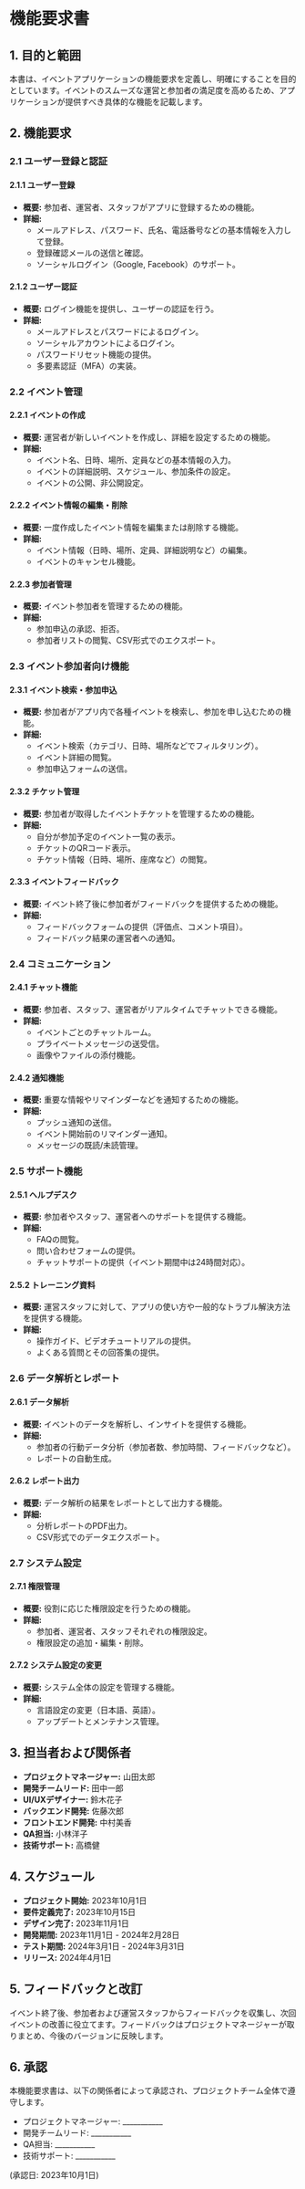 # 機能要求書

## 1. 目的と範囲

本書は、イベントアプリケーションの機能要求を定義し、明確にすることを目的としています。イベントのスムーズな運営と参加者の満足度を高めるため、アプリケーションが提供すべき具体的な機能を記載します。

## 2. 機能要求

### 2.1 ユーザー登録と認証

#### 2.1.1 ユーザー登録
- **概要:** 参加者、運営者、スタッフがアプリに登録するための機能。
- **詳細:** 
  - メールアドレス、パスワード、氏名、電話番号などの基本情報を入力して登録。
  - 登録確認メールの送信と確認。
  - ソーシャルログイン（Google, Facebook）のサポート。

#### 2.1.2 ユーザー認証
- **概要:** ログイン機能を提供し、ユーザーの認証を行う。
- **詳細:** 
  - メールアドレスとパスワードによるログイン。
  - ソーシャルアカウントによるログイン。
  - パスワードリセット機能の提供。
  - 多要素認証（MFA）の実装。

### 2.2 イベント管理

#### 2.2.1 イベントの作成
- **概要:** 運営者が新しいイベントを作成し、詳細を設定するための機能。
- **詳細:** 
  - イベント名、日時、場所、定員などの基本情報の入力。
  - イベントの詳細説明、スケジュール、参加条件の設定。
  - イベントの公開、非公開設定。

#### 2.2.2 イベント情報の編集・削除
- **概要:** 一度作成したイベント情報を編集または削除する機能。
- **詳細:** 
  - イベント情報（日時、場所、定員、詳細説明など）の編集。
  - イベントのキャンセル機能。

#### 2.2.3 参加者管理
- **概要:** イベント参加者を管理するための機能。
- **詳細:** 
  - 参加申込の承認、拒否。
  - 参加者リストの閲覧、CSV形式でのエクスポート。

### 2.3 イベント参加者向け機能

#### 2.3.1 イベント検索・参加申込
- **概要:** 参加者がアプリ内で各種イベントを検索し、参加を申し込むための機能。
- **詳細:** 
  - イベント検索（カテゴリ、日時、場所などでフィルタリング）。
  - イベント詳細の閲覧。
  - 参加申込フォームの送信。

#### 2.3.2 チケット管理
- **概要:** 参加者が取得したイベントチケットを管理するための機能。
- **詳細:** 
  - 自分が参加予定のイベント一覧の表示。
  - チケットのQRコード表示。
  - チケット情報（日時、場所、座席など）の閲覧。

#### 2.3.3 イベントフィードバック
- **概要:** イベント終了後に参加者がフィードバックを提供するための機能。
- **詳細:** 
  - フィードバックフォームの提供（評価点、コメント項目）。
  - フィードバック結果の運営者への通知。

### 2.4 コミュニケーション

#### 2.4.1 チャット機能
- **概要:** 参加者、スタッフ、運営者がリアルタイムでチャットできる機能。
- **詳細:** 
  - イベントごとのチャットルーム。
  - プライベートメッセージの送受信。
  - 画像やファイルの添付機能。

#### 2.4.2 通知機能
- **概要:** 重要な情報やリマインダーなどを通知するための機能。
- **詳細:** 
  - プッシュ通知の送信。
  - イベント開始前のリマインダー通知。
  - メッセージの既読/未読管理。

### 2.5 サポート機能

#### 2.5.1 ヘルプデスク
- **概要:** 参加者やスタッフ、運営者へのサポートを提供する機能。
- **詳細:** 
  - FAQの閲覧。
  - 問い合わせフォームの提供。
  - チャットサポートの提供（イベント期間中は24時間対応）。

#### 2.5.2 トレーニング資料
- **概要:** 運営スタッフに対して、アプリの使い方や一般的なトラブル解決方法を提供する機能。
- **詳細:** 
  - 操作ガイド、ビデオチュートリアルの提供。
  - よくある質問とその回答集の提供。

### 2.6 データ解析とレポート

#### 2.6.1 データ解析
- **概要:** イベントのデータを解析し、インサイトを提供する機能。
- **詳細:** 
  - 参加者の行動データ分析（参加者数、参加時間、フィードバックなど）。
  - レポートの自動生成。

#### 2.6.2 レポート出力
- **概要:** データ解析の結果をレポートとして出力する機能。
- **詳細:** 
  - 分析レポートのPDF出力。
  - CSV形式でのデータエクスポート。

### 2.7 システム設定

#### 2.7.1 権限管理
- **概要:** 役割に応じた権限設定を行うための機能。
- **詳細:** 
  - 参加者、運営者、スタッフそれぞれの権限設定。
  - 権限設定の追加・編集・削除。

#### 2.7.2 システム設定の変更
- **概要:** システム全体の設定を管理する機能。
- **詳細:** 
  - 言語設定の変更（日本語、英語）。
  - アップデートとメンテナンス管理。

## 3. 担当者および関係者

- **プロジェクトマネージャー:** 山田太郎
- **開発チームリード:** 田中一郎
- **UI/UXデザイナー:** 鈴木花子
- **バックエンド開発:** 佐藤次郎
- **フロントエンド開発:** 中村美香
- **QA担当:** 小林洋子
- **技術サポート:** 高橋健

## 4. スケジュール

- **プロジェクト開始:** 2023年10月1日
- **要件定義完了:** 2023年10月15日
- **デザイン完了:** 2023年11月1日
- **開発期間:** 2023年11月1日 - 2024年2月28日
- **テスト期間:** 2024年3月1日 - 2024年3月31日
- **リリース:** 2024年4月1日

## 5. フィードバックと改訂

イベント終了後、参加者および運営スタッフからフィードバックを収集し、次回イベントの改善に役立てます。フィードバックはプロジェクトマネージャーが取りまとめ、今後のバージョンに反映します。

## 6. 承認

本機能要求書は、以下の関係者によって承認され、プロジェクトチーム全体で遵守します。

- プロジェクトマネージャー: ___________
- 開発チームリード: ___________
- QA担当: ___________
- 技術サポート: ___________

(承認日: 2023年10月1日)